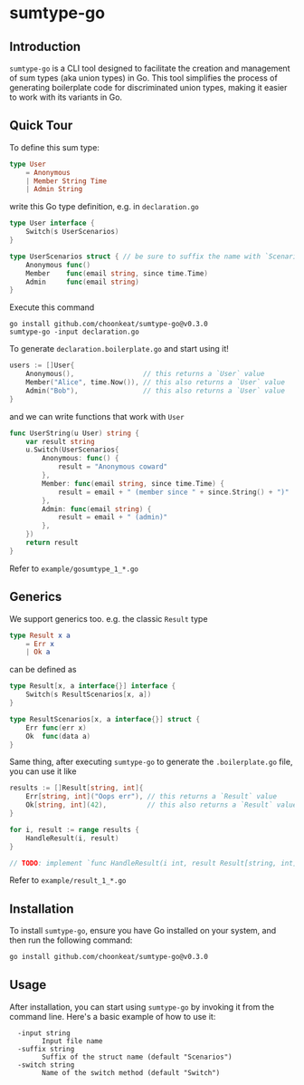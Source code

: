 # sumtype-go

## Introduction

`sumtype-go` is a CLI tool designed to facilitate the creation and management of sum types (aka union types) in Go. This tool simplifies the process of generating boilerplate code for discriminated union types, making it easier to work with its variants in Go.

## Quick Tour

To define this sum type:

```elm
type User
    = Anonymous
    | Member String Time
    | Admin String
```

write this Go type definition, e.g. in `declaration.go`

```go
type User interface {
	Switch(s UserScenarios)
}

type UserScenarios struct { // be sure to suffix the name with `Scenarios`
	Anonymous func()
	Member    func(email string, since time.Time)
	Admin     func(email string)
}
```

Execute this command

```
go install github.com/choonkeat/sumtype-go@v0.3.0
sumtype-go -input declaration.go
```

To generate `declaration.boilerplate.go` and start using it!

```go
users := []User{
	Anonymous(),                 // this returns a `User` value
	Member("Alice", time.Now()), // this also returns a `User` value
	Admin("Bob"),                // this also returns a `User` value
}
```

and we can write functions that work with `User`

```go
func UserString(u User) string {
	var result string
	u.Switch(UserScenarios{
		Anonymous: func() {
			result = "Anonymous coward"
		},
		Member: func(email string, since time.Time) {
			result = email + " (member since " + since.String() + ")"
		},
		Admin: func(email string) {
			result = email + " (admin)"
		},
	})
	return result
}
```

Refer to `example/gosumtype_1_*.go`

## Generics

We support generics too. e.g. the classic `Result` type

```elm
type Result x a
    = Err x
    | Ok a
```

can be defined as

```go
type Result[x, a interface{}] interface {
	Switch(s ResultScenarios[x, a])
}

type ResultScenarios[x, a interface{}] struct {
	Err func(err x)
	Ok  func(data a)
}
```

Same thing, after executing `sumtype-go` to generate the `.boilerplate.go` file, you can use it like

```go
results := []Result[string, int]{
	Err[string, int]("Oops err"), // this returns a `Result` value
	Ok[string, int](42),          // this also returns a `Result` value
}

for i, result := range results {
	HandleResult(i, result)
}

// TODO: implement `func HandleResult(i int, result Result[string, int])`
```

Refer to `example/result_1_*.go`

## Installation
To install `sumtype-go`, ensure you have Go installed on your system, and then run the following command:

```sh
go install github.com/choonkeat/sumtype-go@v0.3.0
```

## Usage

After installation, you can start using `sumtype-go` by invoking it from the command line. Here's a basic example of how to use it:

```
  -input string
    	Input file name
  -suffix string
    	Suffix of the struct name (default "Scenarios")
  -switch string
    	Name of the switch method (default "Switch")
```
